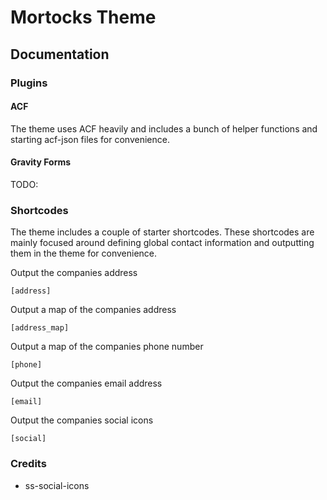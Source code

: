 # Mortocks Theme



## Documentation

### Plugins

#### ACF

The theme uses ACF heavily and includes a bunch of helper functions and starting acf-json files for convenience.

#### Gravity Forms

TODO:


### Shortcodes

The theme includes a couple of starter shortcodes. These shortcodes are mainly focused around defining global contact information and outputting them in the theme for convenience.

Output the companies address

    [address]

Output a map of the companies address

    [address_map]

Output a map of the companies phone number

    [phone]

Output the companies email address

    [email]

Output the companies social icons

    [social]

### Credits

- ss-social-icons
